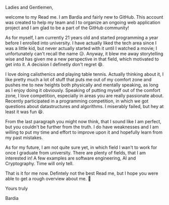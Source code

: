 Ladies and Gentlemen,

welcome to my Read me. I am Bardia and fairly new to GitHub. This account was created to help my team and I to organize an ongoing web application
project and I am glad to be a part of the GitHub community!

As for myself, I am currently 21 years old and started programming a year before I enrolled into university. I have actually liked the tech area since I was a
little kid, but never actually started with it until I watched a movie; I unfortunately can't recall the name 😥. Anyway, it blew me away storytelling wise 
and has given me a new perspective in that field, which motivated to get into it. A decision I definetly don't regret 😄.

I love doing calisthenics and playing table tennis. Actually thinking about it, I like pretty much a lot of stuff that puts me out of my comfort zone and pushes me to new 
heights both physically and mentally speaking, as long as I enjoy doing it obviously. Speaking of putting myself out of the comfort zone, I love competition, especially in areas you are really passionate about. Recently participated in a programming competition, in which we got questions about datastructures and algorithms. 
I miserably failed, but hey at least it was fun 😆.  

From the last paragraph you might now think, that I sound like I am perfect, but you couldn't be further from the truth. I do have weaknesses and I am willing 
to put my time and effort to improve upon it and hopefully learn from my past mistakes.

As for my future, I am not quite sure yet, in which field I wan't to work for once I graduate from university. There are plenty of fields, that I am interested in!
A few examples are software engineering, AI and Cryptography. Time will only tell. 

That is it for me now. Defintely not the best Read me, but I hope you were able to get a rough overview about me. 🙂

Yours truly

Bardia
